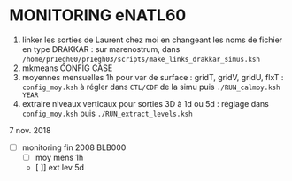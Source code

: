 # MONITORING eNATL60

1. linker les sorties de Laurent chez moi en changeant les noms de fichier en type DRAKKAR : sur marenostrum, dans `/home/pr1egh00/pr1egh03/scripts/make_links_drakkar_simus.ksh`
2. mkmeans CONFIG CASE
3. moyennes mensuelles 1h pour var de surface : gridT, gridV, gridU, flxT : `config_moy.ksh` à régler dans `CTL/CDF` de la simu puis `./RUN_calmoy.ksh YEAR`
4. extraire niveaux verticaux pour sorties 3D à 1d ou 5d : réglage dans `config_moy.ksh` puis `./RUN_extract_levels.ksh`


7 nov. 2018
- [ ] monitoring fin 2008 BLB000
	- [ ] moy mens 1h
	- [ ]] ext lev 5d